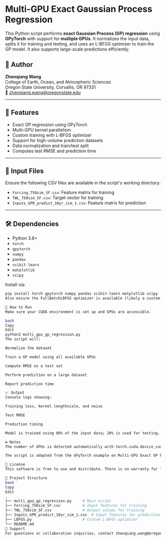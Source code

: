 # Multi-GPU Exact Gaussian Process Regression

This Python script performs **exact Gaussian Process (GP) regression** using **GPyTorch** with support for **multiple GPUs**. It normalizes the input data, splits it for training and testing, and uses an L-BFGS optimizer to train the GP model. It also supports large-scale predictions efficiently.

## 📍 Author

**Zhenqiang Wang**  
College of Earth, Ocean, and Atmospheric Sciences  
Oregon State University, Corvallis, OR 97331  
📧 [zhenqiang.wang@oregonstate.edu](mailto:zhenqiang.wang@oregonstate.edu)

---

## 🧠 Features

- Exact GP regression using GPyTorch
- Multi-GPU kernel parallelism
- Custom training with L-BFGS optimizer
- Support for high-volume prediction datasets
- Data normalization and train/test split
- Computes test RMSE and prediction time

---

## 📂 Input Files

Ensure the following CSV files are available in the script's working directory:

- `Forcing_750sim_SF.csv`: Feature matrix for training
- `TWL_750sim_SF.csv`: Target vector for training
- `Inputs_GPR_predict_10yr_sim_1.csv`: Feature matrix for prediction

---

## 🛠 Dependencies

- Python 3.8+
- `torch`
- `gpytorch`
- `numpy`
- `pandas`
- `scikit-learn`
- `matplotlib`
- `scipy`

Install via:

```bash
pip install torch gpytorch numpy pandas scikit-learn matplotlib scipy
Also ensure the FullBatchLBFGS optimizer is available (likely a custom module under ../LBFGS.py).

🚀 How to Run
Make sure your CUDA environment is set up and GPUs are accessible.

bash
Copy
Edit
python3 multi_gpu_gp_regression.py
The script will:

Normalize the dataset

Train a GP model using all available GPUs

Compute RMSE on a test set

Perform prediction on a large dataset

Report prediction time

📈 Output
Console logs showing:

Training loss, kernel lengthscale, and noise

Test RMSE

Prediction timing

Model is trained using 80% of the input data; 20% is used for testing.

⚙️ Notes
The number of GPUs is detected automatically with torch.cuda.device_count().

The script is adapted from the GPyTorch example on Multi-GPU Exact GP Regression.

📄 License
This software is free to use and distribute. There is no warranty for fitness or merchantability.

📌 Project Structure
bash
Copy
Edit
.
├── multi_gpu_gp_regression.py     # Main script
├── Forcing_750sim_SF.csv          # Input features for training
├── TWL_750sim_SF.csv              # Output values for training
├── Inputs_GPR_predict_10yr_sim_1.csv  # Input features for prediction
├── LBFGS.py                       # Custom L-BFGS optimizer
└── README.md
🙋 Support
For questions or collaboration inquiries, contact zhenqiang.wang@oregonstate.edu.

